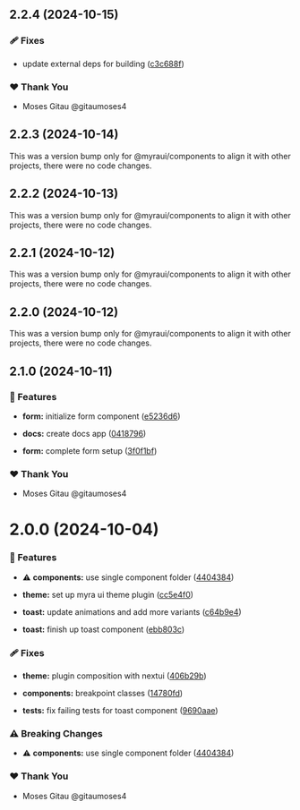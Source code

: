 ## 2.2.4 (2024-10-15)


### 🩹 Fixes

- update external deps for building ([c3c688f](https://github.com/myraui/myraui/commit/c3c688f))


### ❤️  Thank You

- Moses Gitau @gitaumoses4

## 2.2.3 (2024-10-14)

This was a version bump only for @myraui/components to align it with other projects, there were no code changes.

## 2.2.2 (2024-10-13)

This was a version bump only for @myraui/components to align it with other projects, there were no code changes.

## 2.2.1 (2024-10-12)

This was a version bump only for @myraui/components to align it with other projects, there were no code changes.

## 2.2.0 (2024-10-12)

This was a version bump only for @myraui/components to align it with other projects, there were no code changes.

## 2.1.0 (2024-10-11)


### 🚀 Features

- **form:** initialize form component ([e5236d6](https://github.com/myraui/myraui/commit/e5236d6))

- **docs:** create docs app ([0418796](https://github.com/myraui/myraui/commit/0418796))

- **form:** complete form setup ([3f0f1bf](https://github.com/myraui/myraui/commit/3f0f1bf))


### ❤️  Thank You

- Moses Gitau @gitaumoses4

# 2.0.0 (2024-10-04)


### 🚀 Features

- ⚠️  **components:** use single component folder ([4404384](https://github.com/myraui/myraui/commit/4404384))

- **theme:** set up myra ui theme plugin ([cc5e4f0](https://github.com/myraui/myraui/commit/cc5e4f0))

- **toast:** update animations and add more variants ([c64b9e4](https://github.com/myraui/myraui/commit/c64b9e4))

- **toast:** finish up toast component ([ebb803c](https://github.com/myraui/myraui/commit/ebb803c))


### 🩹 Fixes

- **theme:** plugin composition with nextui ([406b29b](https://github.com/myraui/myraui/commit/406b29b))

- **components:** breakpoint classes ([14780fd](https://github.com/myraui/myraui/commit/14780fd))

- **tests:** fix failing tests for toast component ([9690aae](https://github.com/myraui/myraui/commit/9690aae))


### ⚠️  Breaking Changes

- ⚠️  **components:** use single component folder ([4404384](https://github.com/myraui/myraui/commit/4404384))

### ❤️  Thank You

- Moses Gitau @gitaumoses4